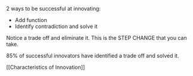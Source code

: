 
2 ways to be successful at innovating:
- Add function
- Identify contradiction and solve it

Notice a trade off and eliminate it. This is the STEP CHANGE that you can take. 

85% of successful innovators have identified a trade off and solved it. 


[[Characteristics of Innovation]]